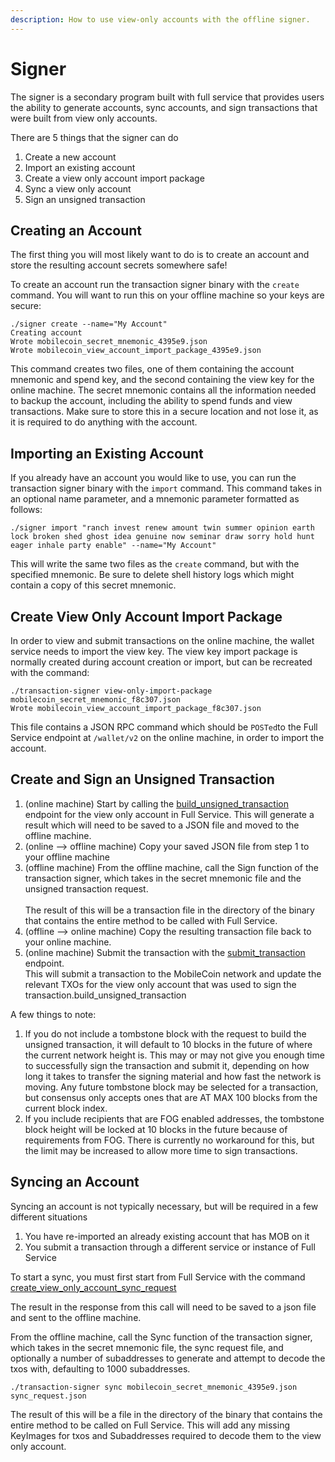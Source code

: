 ```yaml
---
description: How to use view-only accounts with the offline signer.
---
```


# Signer

The signer is a secondary program built with full service that provides users the ability to generate accounts, sync accounts, and sign transactions that were built from view only accounts.

There are 5 things that the signer can do

1. Create a new account
2. Import an existing account
3. Create a view only account import package
4. Sync a view only account
5. Sign an unsigned transaction

## Creating an Account

The first thing you will most likely want to do is to create an account and store the resulting account secrets somewhere safe!

To create an account run the transaction signer binary with the `create` command.  You will want to run this on your offline machine so your keys are secure:

`./signer create --name="My Account"`\
`Creating account`\
`Wrote mobilecoin_secret_mnemonic_4395e9.json`\
`Wrote mobilecoin_view_account_import_package_4395e9.json`

This command creates two files, one of them containing the account mnemonic and spend key, and the second containing the view key for the online machine. The secret mnemonic contains all the information needed to backup the account, including the ability to spend funds and view transactions. Make sure to store this in a secure location and not lose it, as it is required to do anything with the account.

## Importing an Existing Account

If you already have an account you would like to use, you can run the transaction signer binary with the `import` command. This command takes in an optional name parameter, and a mnemonic parameter formatted as follows:

`./signer import "ranch invest renew amount twin summer opinion earth lock broken shed ghost idea genuine now seminar draw sorry hold hunt eager inhale party enable" --name="My Account"`

This will write the same two files as the `create` command, but with the specified mnemonic. Be sure to delete shell history logs which might contain a copy of this secret mnemonic.

## Create View Only Account Import Package

In order to view and submit transactions on the online machine, the wallet service needs to import the view key. The view key import package is normally created during account creation or import, but can be recreated with the command:

`./transaction-signer view-only-import-package mobilecoin_secret_mnemonic_f8c307.json`\
`Wrote mobilecoin_view_account_import_package_f8c307.json`

This file contains a JSON RPC command which should be `POSTed`to the Full Service endpoint at `/wallet/v2` on the online machine, in order to import the account.

## Create and Sign an Unsigned Transaction

1. (online machine) Start by calling the [build\_unsigned\_transaction](../../api-endpoints/v2/transaction/transaction/build\_unsigned\_transaction.md) endpoint for the view only account in Full Service. This will generate a result which will need to be saved to a JSON file and moved to the offline machine.
2. (online --> offline machine) Copy your saved JSON file from step 1 to your offline machine
3. (offline machine) From the offline machine, call the Sign function of the transaction signer, which takes in the secret mnemonic file and the unsigned transaction request.\
   \
   The result of this will be a transaction file in the directory of the binary that contains the entire method to be called with Full Service.
4. (offline --> online machine) Copy the resulting transaction file back to your online machine.
5. (online machine) Submit the transaction with the [submit\_transaction](../../api-endpoints/v2/transaction/transaction/submit\_transaction.md) endpoint.\
   This will submit a transaction to the MobileCoin network and update the relevant TXOs for the view only account that was used to sign the transaction.build\_unsigned\_transaction

A few things to note:

1. If you do not include a tombstone block with the request to build the unsigned transaction, it will default to 10 blocks in the future of where the current network height is. This may or may not give you enough time to successfully sign the transaction and submit it, depending on how long it takes to transfer the signing material and how fast the network is moving. Any future tombstone block may be selected for a transaction, but consensus only accepts ones that are AT MAX 100 blocks from the current block index.
2. If you include recipients that are FOG enabled addresses, the tombstone block height will be locked at 10 blocks in the future because of requirements from FOG. There is currently no workaround for this, but the limit may be increased to allow more time to sign transactions.

## Syncing an Account

Syncing an account is not typically necessary, but will be required in a few different situations

1. You have re-imported an already existing account that has MOB on it
2. You submit a transaction through a different service or instance of Full Service

To start a sync, you must first start from Full Service with the command [create\_view\_only\_account\_sync\_request](https://github.com/mobilecoinofficial/full-service/blob/main/docs/view-only-accounts/syncing/create\_view\_only\_account\_sync\_request.md)

The result in the response from this call will need to be saved to a json file and sent to the offline machine.

From the offline machine, call the Sync function of the transaction signer, which takes in the secret mnemonic file, the sync request file, and optionally a number of subaddresses to generate and attempt to decode the txos with, defaulting to 1000 subaddresses.

`./transaction-signer sync mobilecoin_secret_mnemonic_4395e9.json sync_request.json`

The result of this will be a file in the directory of the binary that contains the entire method to be called on Full Service. This will add any missing KeyImages for txos and Subaddresses required to decode them to the view only account.
